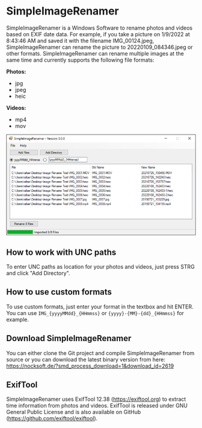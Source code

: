 # SimpleImageRenamer
SimpleImageRenamer is a Windows Software to rename photos and videos based on EXIF date data.
For example, if you take a picture on 1/9/2022 at 8:43:46 AM and saved it with the filename IMG_00124.jpeg, SimpleImageRenamer can rename the picture to 20220109_084346.jpeg or other formats.
SimpleImageRenamer can rename multiple images at the same time and currently supports the following file formats:

**Photos:**
* jpg
* jpeg
* heic

**Videos:**
* mp4
* mov

![SimpleImageRenamer](SimpleImageRenamer.png)

## How to work with UNC paths
To enter UNC paths as location for your photos and videos, just press STRG and click "Add Directory".

## How to use custom formats
To use custom formats, just enter your format in the textbox and hit ENTER. You can use `IMG_{yyyyMMdd}_{HHmmss}` or `{yyyy}-{MM}-{dd}_{HHmmss}` for example.

## Download SimpleImageRenamer
You can either clone the Git project and compile SimpleImageRenamer from source or you can download the latest binary version from here: https://nocksoft.de/?smd_process_download=1&download_id=2619

## ExifTool

SimpleImageRenamer uses ExifTool 12.38 (https://exiftool.org) to extract time information from photos and videos.
ExifTool is released under GNU General Public License and is also available on GitHub (https://github.com/exiftool/exiftool).
